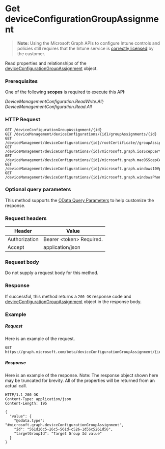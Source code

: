 ﻿# Get deviceConfigurationGroupAssignment> **Note:** Using the Microsoft Graph APIs to configure Intune controls and policies still requires that the Intune service is [correctly licensed](https://www.microsoft.com/en-us/cloud-platform/microsoft-intune-pricing) by the customer.
Read properties and relationships of the [deviceConfigurationGroupAssignment](../resources/intune_deviceconfig_deviceconfigurationgroupassignment.md) object.
### Prerequisites
One of the following **scopes** is required to execute this API:

*DeviceManagementConfiguration.ReadWrite.All; DeviceManagementConfiguration.Read.All*
### HTTP Request
<!-- {
  "blockType": "ignored"
}
-->
```http
GET /deviceConfigurationGroupAssignment/{id}
GET /deviceManagement/deviceConfigurations/{id}/groupAssignments/{id}
GET /deviceManagement/deviceConfigurations/{id}/rootCertificate//groupAssignments/{id}
GET /deviceManagement/deviceConfigurations/{id}/microsoft.graph.iosScepCertificateProfile/rootCertificate//groupAssignments/{id}
GET /deviceManagement/deviceConfigurations/{id}/microsoft.graph.macOSScepCertificateProfile/rootCertificate//groupAssignments/{id}
GET /deviceManagement/deviceConfigurations/{id}/microsoft.graph.windows10VpnConfiguration/identityCertificate//groupAssignments/{id}
GET /deviceManagement/deviceConfigurations/{id}/microsoft.graph.windowsPhone81VpnConfiguration/identityCertificate//groupAssignments/{id}
```

### Optional query parameters
This method supports the [OData Query Parameters](http://graph.microsoft.io/docs/overview/query_parameters) to help customize the response.
### Request headers
|Header|Value|
|---|---|
|Authorization|Bearer &lt;token&gt; Required.|
|Accept|application/json|

### Request body
Do not supply a request body for this method.

### Response
If successful, this method returns a `200 OK` response code and [deviceConfigurationGroupAssignment](../resources/intune_deviceconfig_deviceconfigurationgroupassignment.md) object in the response body.

### Example
##### Request
Here is an example of the request.
```http
GET https://graph.microsoft.com/beta/deviceConfigurationGroupAssignment/{id}
```

##### Response
Here is an example of the response. Note: The response object shown here may be truncated for brevity. All of the properties will be returned from an actual call.
```http
HTTP/1.1 200 OK
Content-Type: application/json
Content-Length: 195

{
  "value": {
    "@odata.type": "#microsoft.graph.deviceConfigurationGroupAssignment",
    "id": "561d26c5-26c5-561d-c526-1d56c5261d56",
    "targetGroupId": "Target Group Id value"
  }
}
```



